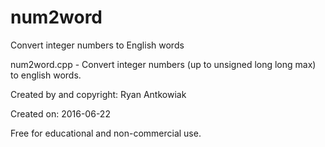 # num2word
Convert integer numbers to English words


num2word.cpp - Convert integer numbers (up to unsigned long long max) to english words.

Created by and copyright: Ryan Antkowiak

Created on: 2016-06-22

Free for educational and non-commercial use.


